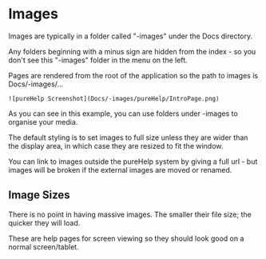 # Images

Images are typically in a folder called "-images" under the Docs directory.

Any folders beginning with a minus sign are hidden from the index - so you don't see this "-images" folder in the menu on the left.

Pages are rendered from the root of the application so the path to images is Docs/-images/...

```
![pureHelp Screenshot](Docs/-images/pureHelp/IntroPage.png)
```

As you can see in this example, you can use folders under -images to organise your media.

The default styling is to set images to full size unless they are wider than the display area, in which case they are resized to fit the window.

You can link to images outside the pureHelp system by giving a full url - but images will be broken if the external images are moved or renamed.

## Image Sizes

There is no point in having massive images.  The smaller their file size; the quicker they will load.

These are help pages for screen viewing so they should look good on a normal screen/tablet.
